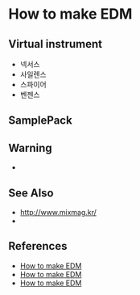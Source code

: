 # How to make EDM

## Virtual instrument
- 넥서스
- 사일렌스
- 스파이어
- 벤젠스

## SamplePack

## Warning
-

## See Also
- http://www.mixmag.kr/
-
## References
- [How to make EDM](http://equipboard.com/posts/how-to-make-electronic-music)
- [How to make EDM](https://ameblo.jp/soratamusic/)
- [How to make EDM](https://www.trackedmusic.com/280/)
